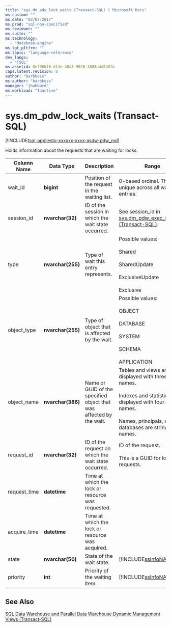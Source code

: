 ```yaml
---
title: "sys.dm_pdw_lock_waits (Transact-SQL) | Microsoft Docs"
ms.custom: ""
ms.date: "03/07/2017"
ms.prod: "sql-non-specified"
ms.reviewer: ""
ms.suite: ""
ms.technology: 
  - "database-engine"
ms.tgt_pltfrm: ""
ms.topic: "language-reference"
dev_langs: 
  - "TSQL"
ms.assetid: 8ef966f8-d14e-40d3-9626-3508ada9b8fb
caps.latest.revision: 8
author: "barbkess"
ms.author: "barbkess"
manager: "jhubbard"
ms.workload: "Inactive"
---
```

# sys.dm_pdw_lock_waits (Transact-SQL)
[!INCLUDE[tsql-appliesto-xxxxxx-xxxx-asdw-pdw_md](../../includes/tsql-appliesto-xxxxxx-xxxx-asdw-pdw-md.md)]

  Holds information about the requests that are waiting for locks.  
  
|Column Name|Data Type|Description|Range|  
|-----------------|---------------|-----------------|-----------|  
|wait_id|**bigint**|Position of the request in the waiting list.|0-based ordinal. This is not unique across all wait entries.|  
|session_id|**nvarchar(32)**|ID of the session in which the wait state occurred.|See session_id in [sys.dm_pdw_exec_sessions &#40;Transact-SQL&#41;](../../relational-databases/system-dynamic-management-views/sys-dm-pdw-exec-sessions-transact-sql.md).|  
|type|**nvarchar(255)**|Type of wait this entry represents.|Possible values:<br /><br /> Shared<br /><br /> SharedUpdate<br /><br /> ExclusiveUpdate<br /><br /> Exclusive|  
|object_type|**nvarchar(255)**|Type of object that is affected by the wait.|Possible values:<br /><br /> OBJECT<br /><br /> DATABASE<br /><br /> SYSTEM<br /><br /> SCHEMA<br /><br /> APPLICATION|  
|object_name|**nvarchar(386)**|Name or GUID of the specified object that was affected by the wait.|Tables and views are displayed with three-part names.<br /><br /> Indexes and statistics are displayed with four-part names.<br /><br /> Names, principals, and databases are string names.|  
|request_id|**nvarchar(32)**|ID of the request on which the wait state occurred.|ID of the request.<br /><br /> This is a GUID for load requests.|  
|request_time|**datetime**|Time at which the lock or resource was requested.||  
|acquire_time|**datetime**|Time at which the lock or resource was acquired.||  
|state|**nvarchar(50)**|State of the wait state.|[!INCLUDE[ssInfoNA](../../includes/ssinfona-md.md)]|  
|priority|**int**|Priority of the waiting item.|[!INCLUDE[ssInfoNA](../../includes/ssinfona-md.md)]|  
  
## See Also  
 [SQL Data Warehouse and Parallel Data Warehouse Dynamic Management Views &#40;Transact-SQL&#41;](../../relational-databases/system-dynamic-management-views/sql-and-parallel-data-warehouse-dynamic-management-views.md)  
  
  
